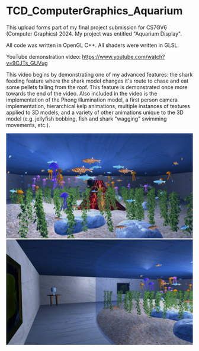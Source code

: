 # TCD_ComputerGraphics_Aquarium
This upload forms part of my final project submission for CS7GV6 (Computer Graphics) 2024. My project was entitled "Aquarium Display". 

All code was written in OpenGL C++. All shaders were written in GLSL.

YouTube demonstration video: https://www.youtube.com/watch?v=9CJTs_GUVug

This video begins by demonstrating one of my advanced features: the shark feeding feature where the shark model changes it's route to chase and eat some pellets falling from the roof. This feature is demonstrated once more towards the end of the video. Also included in the video is the implementation of the Phong illumination model, a first person camera implementation, hierarchical kelp animations, multiple instances of textures applied to 3D models, and a variety of other animations unique to the 3D model (e.g. jellyfish bobbing, fish and shark "wagging" swimming movements, etc.).

![Alt text](screenshots/ss2.png)
![Alt text](screenshots/ss3.png)

